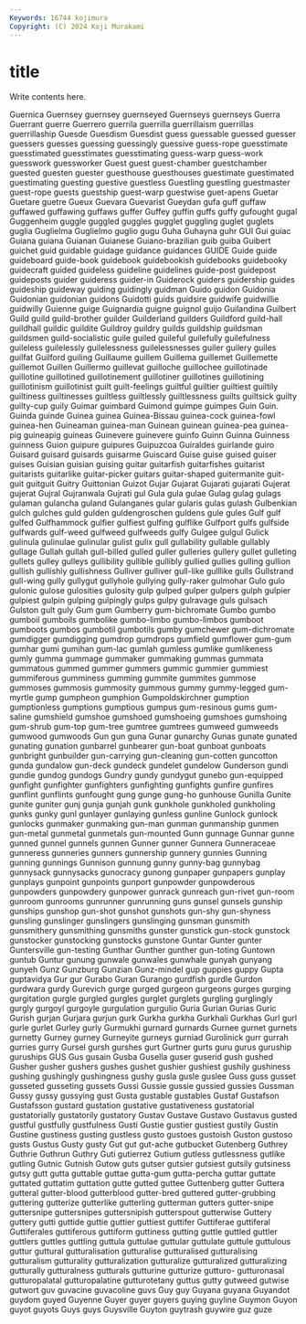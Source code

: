 ```yaml
---
Keywords: 16744 kojimura
Copyright: (C) 2024 Koji Murakami
---
```


# title

Write contents here.



 Guernica Guernsey guernsey guernseyed Guernseys
guernseys Guerra Guerrant guerre Guerrero guerrila guerrilla guerrillaism guerrillas guerrillaship
Guesde Guesdism Guesdist guess guessable guessed guesser guessers guesses guessing
guessingly guessive guess-rope guesstimate guesstimated guesstimates guesstimating guess-warp guess-work guesswork
guessworker Guest guest guest-chamber guestchamber guested guesten guester guesthouse guesthouses
guestimate guestimated guestimating guesting guestive guestless Guestling guestling guestmaster guest-rope
guests guestship guest-warp guestwise guet-apens Guetar Guetare guetre Gueux Guevara
Guevarist Gueydan gufa guff guffaw guffawed guffawing guffaws guffer Guffey
guffin guffs guffy gufought gugal Guggenheim guggle guggled guggles gugglet
guggling guglet guglets guglia Guglielma Guglielmo guglio gugu Guha Guhayna
guhr GUI Gui guiac Guiana guiana Guianan Guianese Guiano-brazilian guib
guiba Guibert guichet guid guidable guidage guidance guidances GUIDE Guide
guide guideboard guide-book guidebook guidebookish guidebooks guidebooky guidecraft guided guideless
guideline guidelines guide-post guidepost guideposts guider guideress guider-in Guiderock guiders
guidership guides guideship guideway guiding guidingly guidman Guido guidon Guidonia
Guidonian guidonian guidons Guidotti guids guidsire guidwife guidwillie guidwilly Guienne
guige Guignardia guigne guignol guijo Guilandina Guilbert Guild guild guild-brother
guilder Guilderland guilders Guildford guild-hall guildhall guildic guildite Guildroy guildry
guilds guildship guildsman guildsmen guild-socialistic guile guiled guileful guilefully guilefulness
guileless guilelessly guilelessness guilelessnesses guiler guilery guiles guilfat Guilford guiling
Guillaume guillem Guillema guillemet Guillemette guillemot Guillen Guillermo guillevat guilloche
guillochee guillotinade guillotine guillotined guillotinement guillotiner guillotines guillotining guillotinism guillotinist
guilt guilt-feelings guiltful guiltier guiltiest guiltily guiltiness guiltinesses guiltless guiltlessly
guiltlessness guilts guiltsick guilty guilty-cup guily Guimar guimbard Guimond guimpe
guimpes Guin Guin. Guinda guinde Guinea guinea Guinea-Bissau guinea-cock guinea-fowl
guinea-hen Guineaman guinea-man Guinean guinean guinea-pea guinea-pig guineapig guineas Guinevere
guinevere guinfo Guinn Guinna Guinness guinness Guion guipure guipures Guipuzcoa
Guiraldes guirlande guiro Guisard guisard guisards guisarme Guiscard Guise guise
guised guiser guises Guisian guisian guising guitar guitarfish guitarfishes guitarist
guitarists guitarlike guitar-picker guitars guitar-shaped guitermanite guit-guit guitguit Guitry Guittonian
Guizot Gujar Gujarat Gujarati gujarati Gujerat gujerat Gujral Gujranwala Gujrati
gul Gula gula gulae Gulag gulag gulags gulaman gulancha guland
Gulanganes gular gularis gulas gulash Gulbenkian gulch gulches guld gulden
guldengroschen guldens gule gules Gulf gulf gulfed Gulfhammock gulfier gulfiest
gulfing gulflike Gulfport gulfs gulfside gulfwards gulf-weed gulfweed gulfweeds gulfy
Gulgee gulgul Gulick gulinula gulinulae gulinular gulist gulix gull gullability
gullable gullably gullage Gullah gullah gull-billed gulled guller gulleries gullery
gullet gulleting gullets gulley gulleys gullibility gullible gullibly gullied gullies
gulling gullion gullish gullishly gullishness Gulliver gulliver gull-like gulllike gulls
Gullstrand gull-wing gully gullygut gullyhole gullying gully-raker gulmohar Gulo gulo
gulonic gulose gulosities gulosity gulp gulped gulper gulpers gulph gulpier
gulpiest gulpin gulping gulpingly gulps gulpy gulravage guls gulsach Gulston
gult guly Gum gum Gumberry gum-bichromate Gumbo gumbo gumboil gumboils
gumbolike gumbo-limbo gumbo-limbos gumboot gumboots gumbos gumbotil gumbotils gumby gumchewer
gum-dichromate gumdigger gumdigging gumdrop gumdrops gumfield gumflower gum-gum gumhar gumi
gumihan gum-lac gumlah gumless gumlike gumlikeness gumly gumma gummage gummaker
gummaking gummas gummata gummatous gummed gummer gummers gummic gummier gummiest
gummiferous gumminess gumming gummite gummites gummose gummoses gummosis gummosity gummous
gummy gummy-legged gum-myrtle gump gumpheon gumphion Gumpoldskirchner gumption gumptionless gumptions
gumptious gumpus gum-resinous gums gum-saline gumshield gumshoe gumshoed gumshoeing gumshoes
gumshoing gum-shrub gum-top gum-tree gumtree gumtrees gumweed gumweeds gumwood gumwoods
Gun gun guna Gunar gunarchy Gunas gunate gunated gunating gunation
gunbarrel gunbearer gun-boat gunboat gunboats gunbright gunbuilder gun-carrying gun-cleaning gun-cotten
guncotton gunda gundalow gun-deck gundeck gundelet gundelow Gunderson gundi gundie
gundog gundogs Gundry gundy gundygut gunebo gun-equipped gunfight gunfighter gunfighters
gunfighting gunfights gunfire gunfires gunflint gunflints gunfought gung gunge gung-ho
gunhouse Gunilla Gunite gunite guniter gunj gunja gunjah gunk gunkhole
gunkholed gunkholing gunks gunky gunl gunlayer gunlaying gunless gunline Gunlock
gunlock gunlocks gunmaker gunmaking gun-man gunman gunmanship gunmen gun-metal gunmetal
gunmetals gun-mounted Gunn gunnage Gunnar gunne gunned gunnel gunnels gunnen
Gunner gunner Gunnera Gunneraceae gunneress gunneries gunners gunnership gunnery gunnies
Gunning gunning gunnings Gunnison gunnung gunny gunny-bag gunnybag gunnysack gunnysacks
gunocracy gunong gunpaper gunpapers gunplay gunplays gunpoint gunpoints gunport gunpowder
gunpowderous gunpowders gunpowdery gunpower gunrack gunreach gun-rivet gun-room gunroom gunrooms
gunrunner gunrunning guns gunsel gunsels gunship gunships gunshop gun-shot gunshot
gunshots gun-shy gun-shyness gunsling gunslinger gunslingers gunslinging gunsman gunsmith gunsmithery
gunsmithing gunsmiths gunster gunstick gun-stock gunstock gunstocker gunstocking gunstocks gunstone
Guntar Gunter gunter Guntersville gun-testing Gunthar Gunther gunther gun-toting Guntown
guntub Guntur gunung gunwale gunwales gunwhale gunyah gunyang gunyeh Gunz
Gunzburg Gunzian Gunz-mindel gup guppies guppy Gupta guptavidya Gur gur
Gurabo Guran Gurango gurdfish gurdle Gurdon gurdwara gurdy Gurevich gurge
gurged gurgeon gurgeons gurges gurging gurgitation gurgle gurgled gurgles gurglet
gurglets gurgling gurglingly gurgly gurgoyl gurgoyle gurgulation gurgulio Guria Gurian
Gurias Guric Gurish gurjan Gurjara gurjun gurk Gurkha gurkha Gurkhali
Gurkhas Gurl gurl gurle gurlet Gurley gurly Gurmukhi gurnard gurnards
Gurnee gurnet gurnets gurnetty Gurney gurney Gurneyite gurneys gurniad Gurolinick
gurr gurrah gurries gurry Gursel gursh gurshes gurt Gurtner gurts
guru gurus guruship guruships GUS Gus gusain Gusba Gusella guser
guserid gush gushed Gusher gusher gushers gushes gushet gushier gushiest
gushily gushiness gushing gushingly gushingness gushy gusla gusle guslee Guss
guss gusset gusseted gusseting gussets Gussi Gussie gussie gussied gussies
Gussman Gussy gussy gussying gust Gusta gustable gustables Gustaf Gustafson
Gustafsson gustard gustation gustative gustativeness gustatorial gustatorially gustatorily gustatory Gustav
Gustave Gustavo Gustavus gusted gustful gustfully gustfulness Gusti Gustie gustier
gustiest gustily Gustin Gustine gustiness gusting gustless gusto gustoes gustoish
Guston gustoso gusts Gustus Gusty gusty Gut gut gut-ache gutbucket
Gutenberg Guthrey Guthrie Guthrun Guthry Guti gutierrez Gutium gutless gutlessness
gutlike gutling Gutnic Gutnish Gutow guts gutser gutsier gutsiest gutsily
gutsiness gutsy gutt gutta guttable guttae gutta-gum gutta-percha guttar guttate
guttated guttatim guttation gutte gutted guttee Guttenberg gutter Guttera gutteral
gutter-blood gutterblood gutter-bred guttered gutter-grubbing guttering gutterize gutterlike gutterling gutterman
gutters gutter-snipe guttersnipe guttersnipes guttersnipish gutterspout gutterwise Guttery guttery gutti
guttide guttie guttier guttiest guttifer Guttiferae guttiferal Guttiferales guttiferous guttiform
guttiness gutting guttle guttled guttler guttlers guttles guttling guttula guttulae
guttular guttulate guttule guttulous guttur guttural gutturalisation gutturalise gutturalised gutturalising
gutturalism gutturality gutturalization gutturalize gutturalized gutturalizing gutturally gutturalness gutturals gutturine
gutturize gutturo- gutturonasal gutturopalatal gutturopalatine gutturotetany guttus gutty gutweed gutwise
gutwort guv guvacine guvacoline guvs Guy guy Guyana guyana Guyandot
guydom guyed Guyenne Guyer guyer guyers guying guyline Guymon Guyon
guyot guyots Guys guys Guysville Guyton guytrash guywire guz guze
